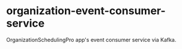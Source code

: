 # organization-event-consumer-service

OrganizationSchedulingPro app's event consumer service via Kafka.
